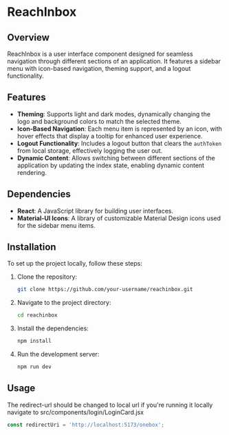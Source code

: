 # ReachInbox

## Overview

ReachInbox is a user interface component designed for seamless navigation through different sections of an application. It features a sidebar menu with icon-based navigation, theming support, and a logout functionality.

## Features

- **Theming**: Supports light and dark modes, dynamically changing the logo and background colors to match the selected theme.
- **Icon-Based Navigation**: Each menu item is represented by an icon, with hover effects that display a tooltip for enhanced user experience.
- **Logout Functionality**: Includes a logout button that clears the `authToken` from local storage, effectively logging the user out.
- **Dynamic Content**: Allows switching between different sections of the application by updating the index state, enabling dynamic content rendering.

## Dependencies

- **React**: A JavaScript library for building user interfaces.
- **Material-UI Icons**: A library of customizable Material Design icons used for the sidebar menu items.

## Installation

To set up the project locally, follow these steps:

1. Clone the repository:

    ```bash
    git clone https://github.com/your-username/reachinbox.git
    ```

2. Navigate to the project directory:

    ```bash
    cd reachinbox
    ```

3. Install the dependencies:

    ```bash
    npm install
    ```

4. Run the development server:

    ```bash
    npm run dev
    ```

## Usage

The redirect-url should be changed to local url if you're running it locally navigate to src/components/login/LoginCard.jsx

```jsx
const redirectUri = 'http://localhost:5173/onebox';
